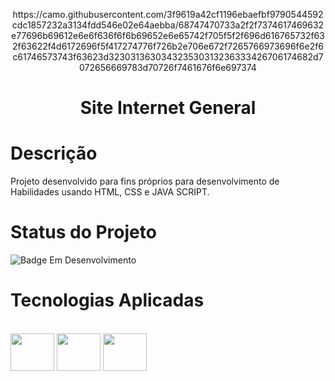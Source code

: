 <p align="center">
https://camo.githubusercontent.com/3f9619a42cf1196ebaefbf9790544592cdc1857232a3134fdd546e02e64aebba/68747470733a2f2f7374617469632e77696b69612e6e6f636f6f6b69652e6e65742f705f5f2f696d616765732f632f63622f4d6172696f5f417274776f726b2e706e672f7265766973696f6e2f6c61746573743f63623d323031363034323530313236333426706174682d7072656669783d70726f7461676f6e697374
</p>

<h1 align="center">Site Internet General</h1>

# Descrição

Projeto desenvolvido para fins próprios para desenvolvimento de Habilidades usando HTML, CSS e JAVA SCRIPT.

# Status do Projeto 

![Badge Em Desenvolvimento](http://img.shields.io/static/v1?label=STATUS&message=EMDESENVOLVIMENTO&color=GREEN&style=for-the-badge)

# Tecnologias Aplicadas

<div style="display: inline_block"><br>
  <img align="center" height="60" width="70" src="https://cdn.jsdelivr.net/gh/devicons/devicon/icons/html5/html5-plain-wordmark.svg" />
  <img align="center" height="60" width="70" src="https://cdn.jsdelivr.net/gh/devicons/devicon/icons/css3/css3-plain-wordmark.svg" />  
  <img align="center" height="60" width="70" src="https://cdn.jsdelivr.net/gh/devicons/devicon/icons/javascript/javascript-original.svg" />
